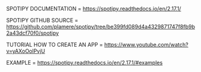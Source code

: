 SPOTIPY DOCUMENTATION = https://spotipy.readthedocs.io/en/2.17.1/

SPOTIPY GITHUB SOURCE = https://github.com/plamere/spotipy/tree/be399fd089d4a4329871747f8fb9b2a43dcf70f0/spotipy

TUTORIAL HOW TO CREATE AN APP = https://www.youtube.com/watch?v=yAXoOolPvjU

EXAMPLE = https://spotipy.readthedocs.io/en/2.17.1/#examples
